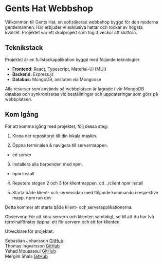 # Gents Hat Webbshop

Välkommen till Gents Hat, en sofistikerad webbshop byggd för den moderna gentlemannen. Här erbjuder vi exklusiva hattar och rockar av högsta kvalitet. Projektet var ett skolprojekt som tog 3 veckor att slutföra.

## Teknikstack

Projektet är en fullstackapplikation byggd med följande teknologier:

- **Frontend:** React, Typescript, Material-UI (MUI)
- **Backend:** Express.js
- **Databas:** MongoDB, ansluten via Mongoose

Alla resurser som används på webbplatsen är lagrade i vår MongoDB databas och synkroniseras vid beställningar och uppdateringar som görs på webbplatsen.

## Kom Igång

För att komma igång med projektet, följ dessa steg:

1. Klona ner repositoryt till din lokala maskin.

2. Öppna terminalen & navigera till servermappen.

- cd server

3. Installera alla beroenden med npm.

- npm install

4. Repetera stegen 2 och 3 för klientmappen.
   cd ../client
   npm install

5. Starta både klient- och serversidan med följande kommando i respektive mapp.
   npm run dev

Detta kommer att starta både klient- och serverapplikationerna.

Observera: För att köra servern och klienten samtidigt, se till att du har två terminalfönster öppna: ett för servern och ett för klienten.

Utvecklare för projektet:

Sebastian Johansson [GitHub](https://github.com/Sebastianjohansson123)<br>
Thomas Ingvarsson [GitHub](https://github.com/GunnarIng) <br>
Yehad Moussaoui [GitHub](https://github.com/ye-mou)<br>
Mergim Shala [GitHub](https://github.com/mergimshalaa)
